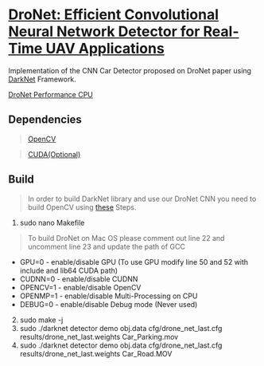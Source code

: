 # [DroNet: Efficient Convolutional Neural Network Detector for Real-Time UAV Applications](Paper/DroNet.pdf)
Implementation of the CNN Car Detector proposed on DroNet paper using [DarkNet](https://github.com/pjreddie/darknet) Framework.

[DroNet Performance CPU](Paper/DroNet.gif)


## Dependencies
> [OpenCV](https://opencv.org/)


> [CUDA(Optional)](https://developer.nvidia.com/cuda-downloads)

## Build

> In order to build DarkNet library and use our DroNet CNN you need to build OpenCV using [these](https://docs.opencv.org/2.4/doc/tutorials/introduction/linux_install/linux_install.html) Steps.
1. sudo nano Makefile
> To build DroNet on Mac OS please comment out line 22 and uncomment line 23 and update the path of GCC
- GPU=0 - enable/disable GPU (To use GPU modify line 50 and 52 with include and lib64 CUDA path)
- CUDNN=0 - enable/disable CUDNN
- OPENCV=1 - enable/disable OpenCV
- OPENMP=1 - enable/disable Multi-Processing on CPU
- DEBUG=0 - enable/disable Debug mode (Never used)
2. sudo make -j
3. sudo ./darknet detector demo obj.data cfg/drone_net_last.cfg results/drone_net_last.weights Car_Parking.mov
4. sudo ./darknet detector demo obj.data cfg/drone_net_last.cfg results/drone_net_last.weights Car_Road.MOV
